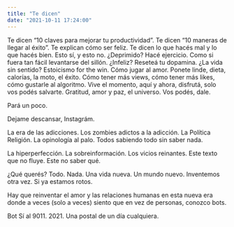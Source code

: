```yaml
---
title: "Te dicen"
date: "2021-10-11 17:24:00"
---
```


Te dicen “10 claves para mejorar tu productividad”. Te dicen “10 maneras de llegar al éxito”. Te explican cómo ser feliz. Te dicen lo que hacés mal y lo que hacés bien. Esto sí, y esto no. ¿Deprimido? Hacé ejercicio. Como si fuera tan fácil levantarse del sillón. ¿Infeliz? Reseteá tu dopamina. ¿La vida sin sentido? Estoicismo for the win. Cómo jugar al amor. Ponete linde, dieta, calorías, la moto, el éxito. Cómo tener más views, cómo tener más likes, cómo gustarle al algoritmo. Vive el momento, aquí y ahora, disfrutá, solo vos podés salvarte. Gratitud, amor y paz, el universo. Vos podés, dale.

Pará un poco.

Dejame descansar, Instagrám.

La era de las adicciones. Los zombies adictos a la adicción. La Política Religión. La opinología al palo. Todos sabiendo todo sin saber nada.

La hiperperfección. La sobreinformación. Los vicios reinantes. Este texto que no fluye. Este no saber qué.

¿Qué querés? Todo. Nada. Una vida nueva. Un mundo nuevo. Inventemos otra vez. Si ya estamos rotos.

Hay que reinventar el amor y las relaciones humanas en esta nueva era donde a veces (solo a veces) siento que en vez de personas, conozco bots.

Bot Sí al 9011. 2021. Una postal de un día cualquiera.
